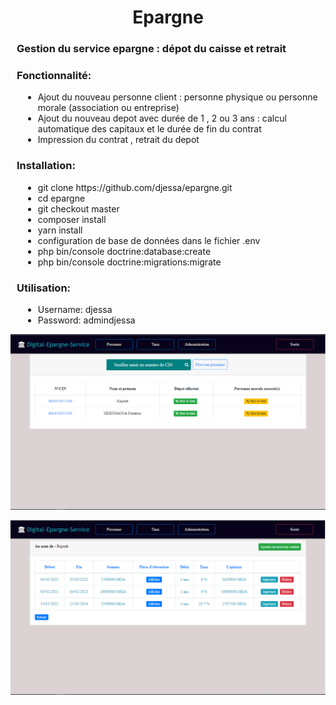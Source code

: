 <h1 style="text-align: center;">Epargne </h1>

<h3 style="margin-left: 10px;">Gestion du service epargne : dépot du caisse et  retrait</h3>

<h3 style="margin-left: 10px;">Fonctionnalité: </h3>

<ul style="margin-left: 20px;">
  <li>Ajout du nouveau personne client : personne physique ou personne morale (association ou entreprise)</li>
  <li>Ajout du nouveau depot avec durée de 1 , 2  ou 3 ans : calcul automatique des capitaux et le durée de fin du contrat</li>
  <li>Impression du contrat , retrait du depot</li>
</ul>


<h3 style="margin-left: 10px;">Installation: </h3>

<ul style="margin-left: 20px;">
  <li>git clone https://github.com/djessa/epargne.git</li>
  <li>cd epargne</li>
  <li>git checkout master</li>
  <li>composer install</li>
  <li>yarn install</li>
  <li>configuration de base de données dans le fichier .env</li>
  <li>php bin/console doctrine:database:create</li>
  <li>php bin/console doctrine:migrations:migrate</li>
</ul>


<h3 style="margin-left: 10px;">Utilisation: </h3>
<ul style="margin-left: 20px;">
  <li>Username: djessa</li>
  <li>Password: admindjessa</li>
</ul>

<p>
    <img src="epargne.PNG"/>
</p>
<p>
    <img src="epargne-depot.PNG"/>
</p>


